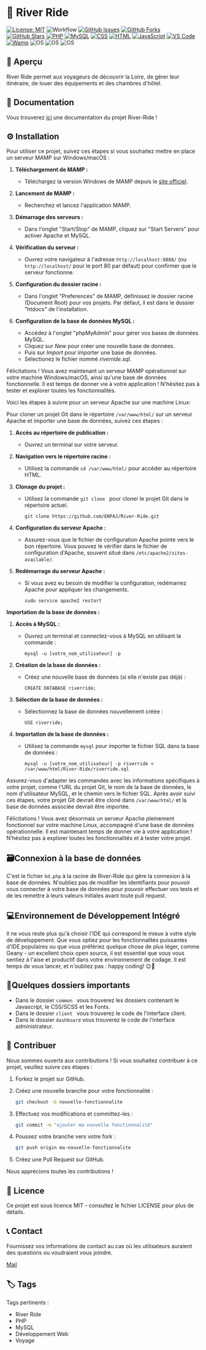 # 🚤 River Ride

[![License: MIT](https://img.shields.io/badge/License-MIT-yellow.svg)](https://opensource.org/licenses/MIT)
![Workflow](https://github.com/ENPAJ/River-Ride/actions/workflows/super-linter.yml/badge.svg)
[![GitHub Issues](https://img.shields.io/github/issues/ENPAJ/River-Ride.svg)](https://github.com/ENPAJ/River-Ride/issues)
[![GitHub Forks](https://img.shields.io/github/forks/ENPAJ/River-Ride.svg)](https://github.com/ENPAJ/River-Ride/network)
[![GitHub Stars](https://img.shields.io/github/stars/ENPAJ/River-Ride.svg)](https://github.com/ENPAJ/River-Ride/stargazers)
[![PHP](https://img.shields.io/badge/PHP-7.4-blue)](https://www.php.net/)
[![MySQL](https://img.shields.io/badge/MySQL-8.0-blue)](https://www.mysql.com/)
[![CSS](https://img.shields.io/badge/CSS-3-green)](https://developer.mozilla.org/en-US/docs/Web/CSS)
[![HTML](https://img.shields.io/badge/HTML-5-orange)](https://developer.mozilla.org/en-US/docs/Web/HTML)
[![JavaScript](https://img.shields.io/badge/JavaScript-ES6-yellow)](https://developer.mozilla.org/en-US/docs/Web/JavaScript)
[![VS Code](https://img.shields.io/badge/VS_Code-1.60-blue)](https://code.visualstudio.com/)
[![Wamp](https://img.shields.io/badge/Wamp-3.2.5-red)](https://www.wampserver.com/en/)
![OS](https://img.shields.io/badge/OS-Windows-green)
![OS](https://img.shields.io/badge/OS-macOS-blue)
![OS](https://img.shields.io/badge/OS-Linux-yellow)

## 🌄 Aperçu

River Ride permet aux voyageurs de découvrir la Loire, de gérer leur itinéraire, de louer des équipements et des chambres d'hôtel.

## 🚀 Documentation

Vous trouverez [ici](https://enpaj.github.io/River-Ride/) une documentation du projet River-Ride ! 

## ⚙️ Installation

Pour utiliser ce projet, suivez ces étapes si vous souhaitez mettre en place un serveur MAMP sur Windows/macOS :

1. **Téléchargement de MAMP :**
   - Téléchargez la version Windows de MAMP depuis le [site officiel](https://www.mamp.info/).

2. **Lancement de MAMP :**
   - Recherchez et lancez l'application MAMP.

3. **Démarrage des serveurs :**
   - Dans l'onglet "Start/Stop" de MAMP, cliquez sur "Start Servers" pour activer Apache et MySQL.

4. **Vérification du serveur :**
   - Ouvrez votre navigateur à l'adresse `http://localhost:8888/` (ou `http://localhost/` pour le port 80 par défaut) pour confirmer que le serveur fonctionne.

5. **Configuration du dossier racine :**
   - Dans l'onglet "Preferences" de MAMP, définissez le dossier racine (Document Root) pour vos projets. Par défaut, il est dans le dossier "htdocs" de l'installation.

6. **Configuration de la base de données MySQL :**
   - Accédez à l'onglet "phpMyAdmin" pour gérer vos bases de données MySQL.
   - Cliquez sur *New* pour créer une nouvelle base de données.
   - Puis sur *Import* pour importer une base de données.
   - Sélectionez le fichier nommé *riverride.sql*. 

Félicitations ! Vous avez maintenant un serveur MAMP opérationnel sur votre machine Windows/macOS, ainsi qu'une base de données fonctionnelle. Il est temps de donner vie à votre application ! N'hésitez pas à tester et explorer toutes les fonctionnalités.

Voici les étapes à suivre pour un serveur Apache sur une machine Linux: 

Pour cloner un projet Git dans le répertoire `/var/www/html/` sur un serveur Apache et importer une base de données, suivez ces étapes :

1. **Accès au répertoire de publication :**
   - Ouvrez un terminal sur votre serveur.

2. **Navigation vers le répertoire racine :**
   - Utilisez la commande `cd /var/www/html/` pour accéder au répertoire HTML.

3. **Clonage du projet :**
   - Utilisez la commande `git clone ` pour cloner le projet Git dans le répertoire actuel.
     ```
     git clone https://github.com/ENPAJ/River-Ride.git
     ```

4. **Configuration du serveur Apache :**
   - Assurez-vous que le fichier de configuration Apache pointe vers le bon répertoire. Vous pouvez le vérifier dans le fichier de configuration d'Apache, souvent situé dans `/etc/apache2/sites-available/`.

5. **Redémarrage du serveur Apache :**
   - Si vous avez eu besoin de modifier la configuration, redémarrez Apache pour appliquer les changements.
     ```
     sudo service apache2 restart
     ```

**Importation de la base de données :**

1. **Accès à MySQL :**
   - Ouvrez un terminal et connectez-vous à MySQL en utilisant la commande :
     ```
     mysql -u [votre_nom_utilisateur] -p
     ```

2. **Création de la base de données :**
   - Créez une nouvelle base de données (si elle n'existe pas déjà) :
     ```
     CREATE DATABASE riverride;
     ```

3. **Sélection de la base de données :**
   - Sélectionnez la base de données nouvellement créée :
     ```
     USE riverride;
     ```

4. **Importation de la base de données :**
   - Utilisez la commande `mysql` pour importer le fichier SQL dans la base de données :
     ```
     mysql -u [votre_nom_utilisateur] -p riverride < /var/www/html/River-Ride/riverride.sql
     ```


Assurez-vous d'adapter les commandes avec les informations spécifiques à votre projet, comme l'URL du projet Git, le nom de la base de données, le nom d'utilisateur MySQL, et le chemin vers le fichier SQL. Après avoir suivi ces étapes, votre projet Git devrait être cloné dans `/var/www/html/` et la base de données associée devrait être importée.

Félicitations ! Vous avez désormais un serveur Apache pleinement fonctionnel sur votre machine Linux, accompagné d'une base de données opérationnelle. Il est maintenant temps de donner vie à votre application ! N'hésitez pas à explorer toutes les fonctionnalités et à tester votre projet.

<!-- Ajoutez d'autres étapes d'installation si nécessaire -->

## 🗃️Connexion à la base de données 
   C'est le fichier ```bd.php``` à la racine de River-Ride qui gère la connexion à la base de données. 
   N'oubliez pas de modifier les identifiants pour pouvoir vous connecter à votre base de données pour pouvoir effectuer vos tests et de les remettre à leurs valeurs initiales avant toute pull request.

## 💻Environnement de Développement Intégré
Il ne vous reste plus qu'à choisir l'IDE qui correspond le mieux à votre style de développement. Que vous optiez pour les fonctionnalités puissantes d'IDE populaires ou que vous préfériez quelque chose de plus léger, comme Geany - un excellent choix open source, il est essentiel que vous vous sentiez à l'aise et productif dans votre environnement de codage. Il est temps de vous lancer, et n'oubliez pas : happy coding! 😉🚀

## 📂Quelques dossiers importants
- Dans le dossier ```common ``` vous trouverez les dossiers contenant le Javascript, le CSS/SCSS et les Fonts. 
- Dans le dossier ```client ``` vous trouverez le code de l'interface client.
- Dans le dossier ```dashboard``` vous trouverez le code de l'interface administrateur.

## 🤝 Contribuer

Nous sommes ouverts aux contributions ! Si vous souhaitez contribuer à ce projet, veuillez suivre ces étapes :

1. Forkez le projet sur GitHub.
2. Créez une nouvelle branche pour votre fonctionnalité :
    ```bash
    git checkout -b nouvelle-fonctionnalite
    ```

3. Effectuez vos modifications et committez-les :
    ```bash
    git commit -m "ajouter ma nouvelle fonctionnalité"
    ```

4. Poussez votre branche vers votre fork :
    ```bash
    git push origin ma-nouvelle-fonctionnalite
    ```

5. Créez une Pull Request sur GitHub.

Nous apprécions toutes les contributions !
    

## 📄 Licence

Ce projet est sous licence MIT - consultez le fichier LICENSE pour plus de détails.

## 📞 Contact

Fournissez vos informations de contact au cas où les utilisateurs auraient des questions ou voudraient vous joindre.

[Mail](test@mail.fr)

## 🏷️ Tags

Tags pertinents :

- River Ride
- PHP
- MySQL
- Développement Web
- Voyage
